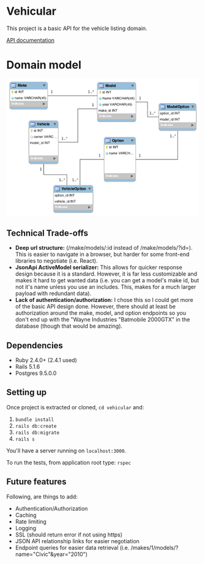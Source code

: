 # Vehicular

This project is a basic API for the vehicle listing domain.

[API documentation](https://documenter.getpostman.com/view/3168081/RW1YofVg)

# Domain model
![Relational diagram](/db/diagrams/vehicular_eerd.png?raw=true "Relational Diagram")

## Technical Trade-offs
* **Deep url structure:** (/make/models/:id instead of /make/models/?id=). This
is easier to navigate in a browser, but harder for some front-end libraries to
negotiate (i.e. React).
* **JsonApi ActiveModel serializer:** This allows for quicker response design because it
is a standard. However, it is far less customizable and makes it hard to get
wanted data (i.e. you can get a model's make id, but not it's name unless you 
use an includes. This, makes for a much larger payload with redundant data).
* **Lack of authentication/authorization:** I chose this so I could get more of
the basic API design done. However, there should at least be authorization around
the make, model, and option endpoints so you don't end up with the "Wayne Industries
"Batmobile 2000GTX" in the database (though that would be amazing).

## Dependencies
* Ruby 2.4.0+ (2.4.1 used)
* Rails 5.1.6
* Postgres 9.5.0.0

## Setting up
Once project is extracted or cloned, `cd vehicular` and:
1. `bundle install`
2. `rails db:create`
3. `rails db:migrate`
4. `rails s`

You'll have a server running on `localhost:3000`.

To run the tests, from application root type: `rspec`

## Future features
Following, are things to add:
* Authentication/Authorization
* Caching
* Rate limiting
* Logging
* SSL (should return error if not using https)
* JSON API relationship links for easier negotiation
* Endpoint queries for easier data retrieval (i.e. /makes/1/models/?name="Civic"&year="2010")
